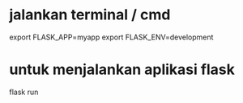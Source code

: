 # jalankan terminal / cmd

export FLASK_APP=myapp
export FLASK_ENV=development

# untuk menjalankan aplikasi flask
flask run 